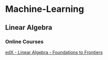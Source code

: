 # Machine-Learning

## Linear Algebra 

### Online Courses

[edX - Linear Algebra - Foundations to Frontiers](https://learning.edx.org/course/course-v1:UTAustinX+UT.5.05x+1T2022/home)
